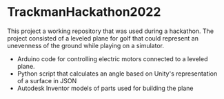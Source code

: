 # TrackmanHackathon2022

This project a working repository that was used during a hackathon. The project consisted of a leveled plane for golf that could represent an unevenness of the ground while playing on a simulator.
- Arduino code for controlling electric motors connected to a leveled plane.
- Python script that calculates an angle based on Unity's representation of a surface in JSON
- Autodesk Inventor models of parts used for building the plane
